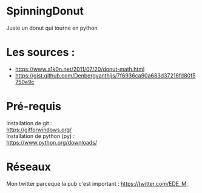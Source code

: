 # SpinningDonut
Juste un donut qui tourne en python

# Les sources :
 - https://www.a1k0n.net/2011/07/20/donut-math.html</br>
 - https://gist.github.com/Denbergvanthijs/7f6936ca90a683d37216fd80f5750e9c</br>
 
 # Pré-requis
 Installation de git : </br>
 https://gitforwindows.org/</br>
 Installation de python (py) : </br>
 https://www.python.org/downloads/</br>
 
 # Réseaux
 
 Mon twitter parceque la pub c'est important : https://twitter.com/EDE_M_
